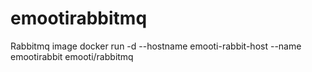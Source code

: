 # emootirabbitmq
Rabbitmq image
docker run -d --hostname emooti-rabbit-host --name emootirabbit emooti/rabbitmq
